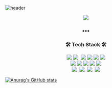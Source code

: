 ![header](https://capsule-render.vercel.app/api?type=slice&color=gradient&text=%20ChangHoonOH%20%20&height=200&fontSize=100)

<!-- <h3 align="center">•••</h3> -->
<div align=center>
<a href="https://hits.seeyoufarm.com"><img src="https://hits.seeyoufarm.com/api/count/incr/badge.svg?url=https%3A%2F%2Fgithub.com%2Fgjbae1212%2Fhit-counter&count_bg=%2304BFC9&title_bg=%230808D5&icon=github.svg&icon_color=%23C2E51A&title=hits&edge_flat=false"/></a>  
  </div>
  <h3 align="center">•••</h3>
<h3 align="center">🛠 Tech Stack 🛠</h3>
<p align="center">  
<p align="center">
<img src="https://img.shields.io/badge/JavaScript-F7DF1E?logo=Javascript&logoColor=white">
<img src="https://img.shields.io/badge/TypeScript-3178C6?logo=TypeScript&logoColor=white">&nbsp
 <img src= "https://img.shields.io/badge/NodeJs-339933?logo=node.js&logoColor=white"/>
 <img src="https://img.shields.io/badge/-Express-yellow"/>
 <img src= "https://img.shields.io/badge/NestJs-E0234E?logo=NestJs&logoColor=white"/>
 <img src="https://img.shields.io/badge/Swagger-85EA2D?logo=swagger&logoColor=white">
 <br>

 <img src="https://img.shields.io/badge/-Postgres-blue"/>
 <img src="https://img.shields.io/badge/-MySQL-navy"/>
 <img src="https://img.shields.io/badge/-MariaDB-navy"/>
 <img src="https://img.shields.io/badge/-MongoDB-green"/>
 <img src="https://img.shields.io/badge/-Redis-red"/>
 <br>
 <img src="https://img.shields.io/badge/-AWS-black"/>&nbsp
 <img src="https://img.shields.io/badge/-Git-black"/>&nbsp
 <img src="https://img.shields.io/badge/-Docker-blue"/>&nbsp
 <img src="https://img.shields.io/badge/KakaoWork-white?logo=kakao&logoColor=yellow"/>
</p>

[![Anurag's GitHub stats](https://github-readme-stats.vercel.app/api?username=ohchanghoon)](https://github.com/anuraghazra/github-readme-stats) <br/>
